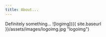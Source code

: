 ```yaml
---
title: About...
---
```


Definitely something...
![logimg]({{ site.baseurl }}/assets/images/logoimg.jpg "logoimg")